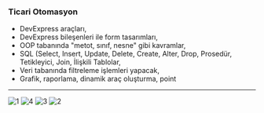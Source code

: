 ### Ticari Otomasyon 
- DevExpress araçları,
- DevExpress bileşenleri ile form tasarımları,
- OOP tabanında "metot, sınıf, nesne" gibi kavramlar,
- SQL (Select, Insert, Update, Delete, Create, Alter, Drop, Prosedür, Tetikleyici, Join, İlişkili Tablolar,
- Veri tabanında filtreleme işlemleri yapacak,
- Grafik, raporlama, dinamik araç oluşturma, point

------------

![1](https://github.com/Emrehanoglu/Ticari_Otomasyon/assets/72378457/c2fbf5d9-2eed-4096-867d-3cc8a348e763)
![4](https://github.com/Emrehanoglu/Ticari_Otomasyon/assets/72378457/1e9905f8-18d3-4818-bf03-16fd669b8ade)
![3](https://github.com/Emrehanoglu/Ticari_Otomasyon/assets/72378457/36cd7da9-d081-4909-995d-8f2b8b122c89)
![2](https://github.com/Emrehanoglu/Ticari_Otomasyon/assets/72378457/34e9b59e-8b38-42bc-9087-0c1d646c1d76)

